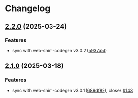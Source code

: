 # Changelog

## [2.2.0](https://github.com/OneSignal/onesignal-vue/compare/2.1.0...2.2.0) (2025-03-24)

### Features

* sync with web-shim-codegen v3.0.2 ([5937a51](https://github.com/OneSignal/onesignal-vue/commit/5937a513bcd7927fc1dc73fcc0407bb3d19f573d))

## [2.1.0](https://github.com/OneSignal/onesignal-vue/compare/2.0.1...2.1.0) (2025-03-18)

### Features

* sync with web-shim-codegen v3.0.1 ([689df89](https://github.com/OneSignal/onesignal-vue/commit/689df8984f94f143b3371b0e7af46fe65b71da15)), closes [#143](https://github.com/OneSignal/onesignal-vue/issues/143)
